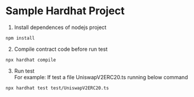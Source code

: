 # Sample Hardhat Project

1. Install dependences of nodejs project
```shell
npm install
```

2. Compile contract code before run test
```shell
npx hardhat compile
```

3. Run test <br>
For example: If test a file UniswapV2ERC20.ts running below command
```shell
npx hardhat test test/UniswapV2ERC20.ts
```